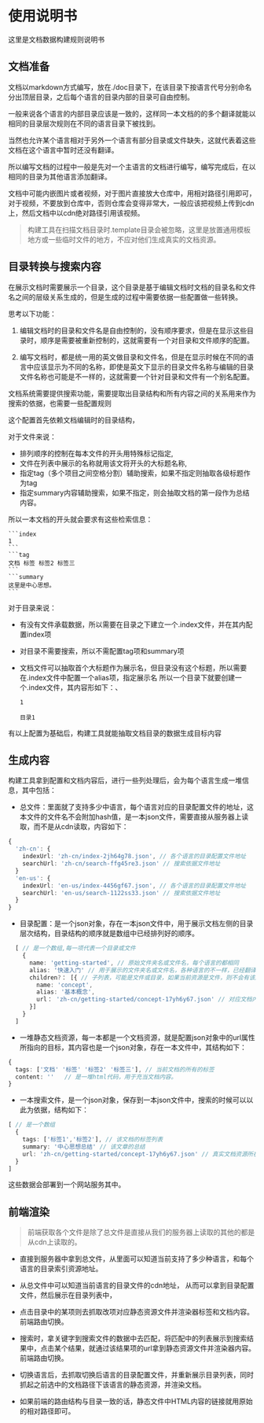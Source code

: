# 使用说明书

这里是文档数据构建规则说明书

## 文档准备

文档以markdown方式编写，放在./doc目录下，在该目录下按语言代号分别命名分出顶层目录，之后每个语言的目录内部的目录可自由控制。

一般来说各个语言的内部目录应该是一致的，这样同一本文档的的多个翻译就能以相同的目录层次规则在不同的语言目录下被找到。

当然也允许某个语言相对于另外一个语言有部分目录或文件缺失，这就代表着这些文档在这个语言中暂时还没有翻译。

所以编写文档的过程中一般是先对一个主语言的文档进行编写，编写完成后，在以相同的目录为其他语言添加翻译。

文档中可能内嵌图片或者视频，对于图片直接放大仓库中，用相对路径引用即可，对于视频，不要放到仓库中，否则仓库会变得非常大，一般应该把视频上传到cdn上，然后文档中以cdn绝对路径引用该视频。

> 构建工具在扫描文档目录时.template目录会被忽略，这里是放置通用模板地方或一些临时文件的地方，不应对他们生成真实的文档资源。

## 目录转换与搜索内容

在展示文档时需要展示一个目录，这个目录是基于编辑文档时文档的目录名和文件名之间的层级关系生成的，但是生成的过程中需要依据一些配置做一些转换。

思考以下功能：
1. 编辑文档时的目录和文件名是自由控制的，没有顺序要求，但是在显示这些目录时，顺序是需要被重新控制的，这就需要有一个对目录和文件顺序的配置。

2. 编写文档时，都是统一用的英文做目录和文件名，但是在显示时候在不同的语言中应该显示为不同的名称，即使是英文下显示的目录文件名称与编辑的目录文件名称也可能是不一样的，这就需要一个针对目录和文件有一个别名配置。

文档系统需要提供搜索功能，需要提取出目录结构和所有内容之间的关系用来作为搜索的依据，也需要一些配置规则

这个配置首先依赖文档编辑时的目录结构，

对于文件来说：
+ 排列顺序的控制在每本文件的开头用特殊标记指定,
+ 文件在列表中展示的名称就用该文将开头的大标题名称,
+ 指定tag（多个项目之间空格分割）辅助搜索，如果不指定则抽取各级标题作为tag
+ 指定summary内容辅助搜索，如果不指定，则会抽取文档的第一段作为总结内容。

所以一本文档的开头就会要求有这些检索信息：

    ```index
    1
    ```
    ```tag
    文档 标签 标签2 标签三
    ```
    ```summary
    这里是中心思想。
    ```
对于目录来说：
+ 有没有文件承载数据，所以需要在目录之下建立一个.index文件，并在其内配置index项
+ 对目录不需要搜索，所以不需配置tag项和summary项
+ 文档文件可以抽取首个大标题作为展示名，但目录没有这个标题，所以需要在.index文件中配置一个alias项，指定展示名
所以一个目录下就要创建一个.index文件，其内容形如下：、

    ```index
    1
    ```
    ```alias
    目录1
    ```

有以上配置为基础后，构建工具就能抽取文档目录的数据生成目标内容



## 生成内容

构建工具拿到配置和文档内容后，进行一些列处理后，会为每个语言生成一堆信息，其中包括：
+ 总文件：里面就了支持多少中语言，每个语言对应的目录配置文件的地址，这本文件的文件名不会附加hash值，是一本json文件，需要直接从服务器上读取，而不是从cdn读取，内容如下：
```typescript
{
  'zh-cn': {
    indexUrl: 'zh-cn/index-2jh64g78.json', // 各个语言的目录配置文件地址
    searchUrl: 'zh-cn/search-ffg45re3.json' // 搜索依据文件地址
  }
  'en-us': {
    indexUrl: 'en-us/index-4456gf67.json', // 各个语言的目录配置文件地址
    searchUrl: 'en-us/search-1122ss33.json' // 搜索依据文件地址
  }
}

```

+ 目录配置：是一个json对象，存在一本json文件中，用于展示文档左侧的目录层次结构，目录结构的顺序就是数组中已经排列好的顺序。
```typescript
  [ // 是一个数组,每一项代表一个目录或文件
    {
      name: 'getting-started', // 原始文件夹名或文件名，每个语言的都相同
      alias: '快速入门' // 用于展示的文件夹名或文件名，各种语言的不一样，已经翻译好了。
      children?： [{ // 子列表，可能是文件或目录，如果当前资源是文件，则不会有该属性，同一个列表中可能存在文件和目录共存的情况。
        name: 'concept', 
        alias: '基本概念',
        url： 'zh-cn/getting-started/concept-17yh6y67.json' // 对应文档内容所在的资源地址，会有hash值
      }]
    }
  ]
```
+ 一堆静态文档资源，每一本都是一个文档资源，就是配置json对象中的url属性所指向的目标，其内容也是一个json对象，存在一本文件中，其结构如下：
```typescript
{
  tags: ['文档' '标签' '标签2' '标签三'], // 当前文档的所有的标签
  content: ''   // 是一堆html代码，用于充当文档内容。
}
```

+ 一本搜索文件，是一个json对象，保存到一本json文件中，搜索的时候可以以此为依据，结构如下：
```typescript
[ // 是一个数组
  {
    tags: ['标签1','标签2'], // 该文档的标签列表
    summary: '中心思想总结' // 该文章的总结
    url: 'zh-cn/getting-started/concept-17yh6y67.json' // 真实文档资源所在地址。
  }
]
```

这些数据会部署到一个网站服务其中。

## 前端渲染
> 前端获取各个文件是除了总文件是直接从我们的服务器上读取的其他的都是从cdn上读取的。

+ 直接到服务器中拿到总文件，从里面可以知道当前支持了多少种语言，和每个语言的目录索引资源地址。

+ 从总文件中可以知道当前语言的目录文件的cdn地址， 从而可以拿到目录配置文件，然后展示在目录列表中，
+ 点击目录中的某项则去抓取改项对应静态资源文件并渲染器标签和文档内容。前端路由切换。
+ 搜索时，拿关键字到搜索文件的数据中去匹配，将匹配中的列表展示到搜索结果中，点击某个结果，就通过该结果项的url拿到静态资源文件并渲染器内容。前端路由切换。
+ 切换语言后，去抓取切换后语言的目录配置文件，并重新展示目录列表，同时抓起之前选中的文档路径下该语言的静态资源，并渲染文档。

+ 如果前端的路由结构与目录一致的话，静态文件中HTML内容的链接就用原始的相对路径即可。








